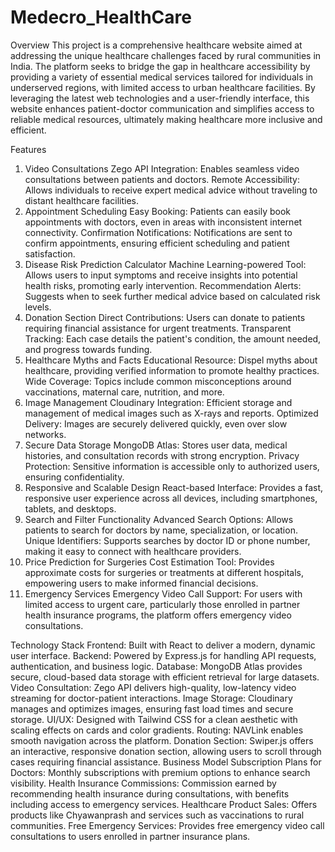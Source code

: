 # Medecro_HealthCare

Overview
This project is a comprehensive healthcare website aimed at addressing the unique healthcare challenges faced by rural communities in India. The platform seeks to bridge the gap in healthcare accessibility by providing a variety of essential medical services tailored for individuals in underserved regions, with limited access to urban healthcare facilities. By leveraging the latest web technologies and a user-friendly interface, this website enhances patient-doctor communication and simplifies access to reliable medical resources, ultimately making healthcare more inclusive and efficient.

Features
1. Video Consultations
Zego API Integration: Enables seamless video consultations between patients and doctors.
Remote Accessibility: Allows individuals to receive expert medical advice without traveling to distant healthcare facilities.
2. Appointment Scheduling
Easy Booking: Patients can easily book appointments with doctors, even in areas with inconsistent internet connectivity.
Confirmation Notifications: Notifications are sent to confirm appointments, ensuring efficient scheduling and patient satisfaction.
3. Disease Risk Prediction Calculator
Machine Learning-powered Tool: Allows users to input symptoms and receive insights into potential health risks, promoting early intervention.
Recommendation Alerts: Suggests when to seek further medical advice based on calculated risk levels.
4. Donation Section
Direct Contributions: Users can donate to patients requiring financial assistance for urgent treatments.
Transparent Tracking: Each case details the patient's condition, the amount needed, and progress towards funding.
5. Healthcare Myths and Facts
Educational Resource: Dispel myths about healthcare, providing verified information to promote healthy practices.
Wide Coverage: Topics include common misconceptions around vaccinations, maternal care, nutrition, and more.
6. Image Management
Cloudinary Integration: Efficient storage and management of medical images such as X-rays and reports.
Optimized Delivery: Images are securely delivered quickly, even over slow networks.
7. Secure Data Storage
MongoDB Atlas: Stores user data, medical histories, and consultation records with strong encryption.
Privacy Protection: Sensitive information is accessible only to authorized users, ensuring confidentiality.
8. Responsive and Scalable Design
React-based Interface: Provides a fast, responsive user experience across all devices, including smartphones, tablets, and desktops.
9. Search and Filter Functionality
Advanced Search Options: Allows patients to search for doctors by name, specialization, or location.
Unique Identifiers: Supports searches by doctor ID or phone number, making it easy to connect with healthcare providers.
10. Price Prediction for Surgeries
Cost Estimation Tool: Provides approximate costs for surgeries or treatments at different hospitals, empowering users to make informed financial decisions.
11. Emergency Services
Emergency Video Call Support: For users with limited access to urgent care, particularly those enrolled in partner health insurance programs, the platform offers emergency video consultations.

Technology Stack
Frontend: Built with React to deliver a modern, dynamic user interface.
Backend: Powered by Express.js for handling API requests, authentication, and business logic.
Database: MongoDB Atlas provides secure, cloud-based data storage with efficient retrieval for large datasets.
Video Consultation: Zego API delivers high-quality, low-latency video streaming for doctor-patient interactions.
Image Storage: Cloudinary manages and optimizes images, ensuring fast load times and secure storage.
UI/UX: Designed with Tailwind CSS for a clean aesthetic with scaling effects on cards and color gradients.
Routing: NAVLink enables smooth navigation across the platform.
Donation Section: Swiper.js offers an interactive, responsive donation section, allowing users to scroll through cases requiring financial assistance.
Business Model
Subscription Plans for Doctors: Monthly subscriptions with premium options to enhance search visibility.
Health Insurance Commissions: Commission earned by recommending health insurance during consultations, with benefits including access to emergency services.
Healthcare Product Sales: Offers products like Chyawanprash and services such as vaccinations to rural communities.
Free Emergency Services: Provides free emergency video call consultations to users enrolled in partner insurance plans.





